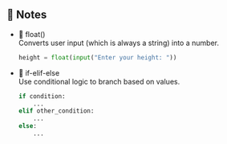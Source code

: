 📝 Notes  
--------
- 🔢 float()  
  Converts user input (which is always a string) into a number.

  ```python
  height = float(input("Enter your height: "))
  ```

- 🤔 if-elif-else  
  Use conditional logic to branch based on values.

  ```python
  if condition:
      ...
  elif other_condition:
      ...
  else:
      ...
  ```
